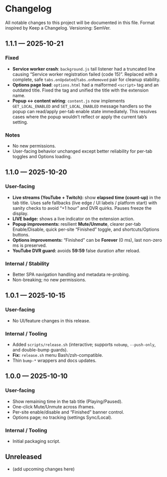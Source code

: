 # Changelog
All notable changes to this project will be documented in this file.
Format inspired by Keep a Changelog. Versioning: SemVer.

## 1.1.1 — 2025-10-21
### Fixed
- **Service worker crash**: `background.js` tail listener had a truncated line causing
  “Service worker registration failed (code 15)”. Replaced with a complete,
  safe `tabs.onUpdated`/`tabs.onRemoved` pair for cleanup stability.
- **Options page load**: `options.html` had a malformed `<script>` tag and an outdated title.
  Fixed the tag and unified the title with the extension name.
- **Popup ↔ content wiring**: `content.js` now implements `GET_LOCAL_ENABLED` and
  `SET_LOCAL_ENABLED` message handlers so the popup can read/apply per-tab enable
  state immediately. This resolves cases where the popup wouldn’t reflect or apply
  the current tab’s setting.

### Notes
- No new permissions.
- User-facing behavior unchanged except better reliability for per-tab toggles and Options loading.

## 1.1.0 — 2025-10-20
### User-facing
- **Live streams (YouTube + Twitch):** show **elapsed time (count-up)** in the tab title.
  Uses safe fallbacks (live edge / UI labels / platform start) with sanity checks
  to avoid “+1 hour” and DVR quirks. Pauses freeze the display.
- **LIVE badge:** shows a live indicator on the extension action.
- **Popup improvements:** resilient **Mute/Unmute**, clearer per-tab Enable/Disable,
  quick per-site “Finished” toggle, and shortcuts/Options buttons.
- **Options improvements:** “Finished” can be **Forever** (0 ms), last non-zero ms is preserved.
- **YouTube DVR guard:** avoids **59:59** false duration after reload.

### Internal / Stability
- Better SPA navigation handling and metadata re-probing.
- Non-breaking; no new permissions.

## 1.0.1 — 2025-10-15
### User-facing
- No UI/feature changes in this release.

### Internal / Tooling
- Added `scripts/release.sh` (interactive; supports `nobump`, `--push-only`, and double-bump guards).
- **Fix:** `release.sh` menu Bash/zsh-compatible.
- Thin `bump-*` wrappers and docs updates.

## 1.0.0 — 2025-10-10
### User-facing
- Show remaining time in the tab title (Playing/Paused).
- One-click Mute/Unmute across iframes.
- Per-site enable/disable and “Finished” banner control.
- Options page; no tracking (settings Sync/Local).

### Internal / Tooling
- Initial packaging script.

## Unreleased
- (add upcoming changes here)

